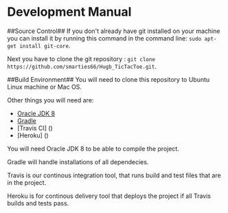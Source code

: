 # Development Manual

##Source Control##
If you don't already have git installed on your machine you can install it by running this command in the command line: `sudo apt-get install git-core`.

Next you have to clone the git repository : `git clone https://github.com/smarties66/Hugb_TicTacToe.git`.

##Build Environment##
You will need to clone this repository to Ubuntu Linux machine or Mac OS.

Other things you will need are:
- [Oracle JDK 8](http://www.oracle.com/technetwork/java/javase/downloads/jdk8-downloads-2133151.html)
- [Gradle](http://gradle.org/gradle-download/)
- [Travis CI] ()
- [Heroku] ()

You will need Oracle JDK 8 to be able to compile the project.

Gradle will handle installations of all dependecies.

Travis is our continous integration tool, that runs build and test files that are in the project.

Heroku is for continous delivery tool that deploys the project if all Travis builds and tests pass.


